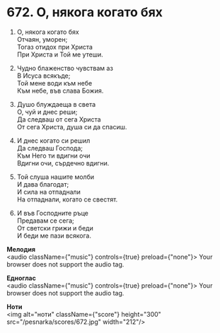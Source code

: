 # 672. О, някога когато бях

1. О, някога когато бях  
Отчаян, уморен;  
Тогаз отидох при Христа  
При Христа и Той ме утеши.  

2. Чудно блаженство чувствам аз  
В Исуса всякъде;  
Той мене води към небе  
Към небе, във слава Божия.  

3. Душо блуждаеща в света  
О, чуй и днес реши;  
Да следваш от сега Христа  
От сега Христа, душа си да спасиш.  

4. И днес когато си решил  
Да следваш Господа;  
Към Него ти вдигни очи  
Вдигни очи, сърдечно вдигни.  

5. Той слуша нашите молби  
И дава благодат;  
И сила на отпаднали  
На отпаднали, когато се свестят.  

6. И във Господните ръце  
Предавам се сега;  
От светски грижи и беди  
И беди ме пази всякога.

**Мелодия**  
<audio className={"music"} controls={true} preload={"none"}>
    <source src="/pesnarka/mp3/672.mp3" type="audio/mpeg"/>
    Your browser does not support the audio tag.
</audio>

**Едноглас**  
<audio className={"music"} controls={true} preload={"none"}>
    <source src="/pesnarka/transp/672.mp3" type="audio/mpeg"/>
    Your browser does not support the audio tag.
</audio>

**Ноти**  
<img alt="ноти" className={"score"} height="300" src="/pesnarka/scores/672.jpg" width="212"/>
